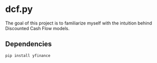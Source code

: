 # dcf.py
The goal of this project is to familiarize myself with the intuition behind Discounted Cash Flow models. 

## Dependencies

    pip install yfinance